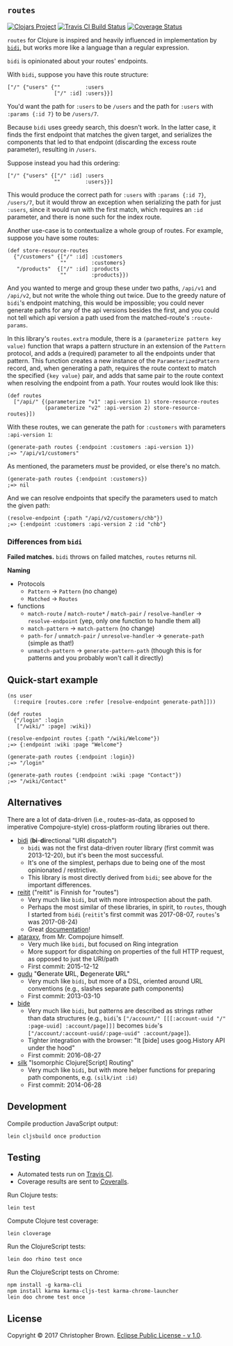 ## `routes`

[![Clojars Project](https://img.shields.io/clojars/v/routes.svg)](https://clojars.org/routes)
[![Travis CI Build Status](https://travis-ci.org/chbrown/routes-clojure.svg?branch=master)](https://travis-ci.org/chbrown/routes-clojure)
[![Coverage Status](https://coveralls.io/repos/github/chbrown/routes-clojure/badge.svg?branch=master)](https://coveralls.io/github/chbrown/routes-clojure?branch=master)

`routes` for Clojure is inspired and heavily influenced in implementation by [`bidi`](https://github.com/juxt/bidi),
but works more like a language than a regular expression.

`bidi` is opinionated about your routes' endpoints.

With `bidi`, suppose you have this route structure:

    ["/" {"users" {""        :users
                   ["/" :id] :users}}]

You'd want the path for `:users` to be `/users` and the path for `:users` with `:params {:id 7}` to be `/users/7`.

Because `bidi` uses greedy search, this doesn't work.
In the latter case, it finds the first endpoint that matches the given target,
and serializes the components that led to that endpoint (discarding the excess route parameter),
resulting in `/users`.

Suppose instead you had this ordering:

    ["/" {"users" {["/" :id] :users
                   ""        :users}}]

This would produce the correct path for `:users` with `:params {:id 7}`, `/users/7`,
but it would throw an exception when serializing the path for just `:users`,
since it would run with the first match, which requires an `:id` parameter,
and there is none such for the index route.

Another use-case is to contextualize a whole group of routes.
For example, suppose you have some routes:

    (def store-resource-routes
      {"/customers" {["/" :id] :customers
                     ""        :customers}
       "/products"  {["/" :id] :products
                     ""        :products}})

And you wanted to merge and group these under two paths,
`/api/v1` and `/api/v2`,
but not write the whole thing out twice.
Due to the greedy nature of `bidi`'s endpoint matching, this would be impossible;
you could never generate paths for any of the api versions besides the first,
and you could not tell which api version a path used from the matched-route's `:route-params`.

In this library's `routes.extra` module,
there is a `(parameterize pattern key value)` function
that wraps a pattern structure in an extension of the `Pattern` protocol,
and adds a (required) parameter to all the endpoints under that pattern.
This function creates a new instance of the `ParameterizedPattern` record,
and, when generating a path, requires the route context to match the specified `{key value}` pair,
and adds that same pair to the route context when resolving the endpoint from a path.
Your routes would look like this:

    (def routes
      ["/api/" {(parameterize "v1" :api-version 1) store-resource-routes
                (parameterize "v2" :api-version 2) store-resource-routes}])

With these routes, we can generate the path for `:customers` with parameters `:api-version 1`:

    (generate-path routes {:endpoint :customers :api-version 1})
    ;=> "/api/v1/customers"

As mentioned, the parameters _must_ be provided, or else there's no match.

    (generate-path routes {:endpoint :customers})
    ;=> nil

And we can resolve endpoints that specify the parameters used to match the given path:

    (resolve-endpoint {:path "/api/v2/customers/chb"})
    ;=> {:endpoint :customers :api-version 2 :id "chb"}


### Differences from `bidi`

**Failed matches.**
`bidi` throws on failed matches, `routes` returns nil.

**Naming**
* Protocols
  - `Pattern` → `Pattern` (no change)
  - `Matched` → `Routes`
* functions
  - `match-route` / `match-route*` / `match-pair` / `resolve-handler` → `resolve-endpoint`
    (yep, only one function to handle them all)
  - `match-pattern` → `match-pattern`
    (no change)
  - `path-for` / `unmatch-pair` / `unresolve-handler` → `generate-path`
    (simple as that!)
  - `unmatch-pattern` → `generate-pattern-path`
    (though this is for patterns and you probably won't call it directly)


## Quick-start example

    (ns user
      (:require [routes.core :refer [resolve-endpoint generate-path]]))

    (def routes
      {"/login" :login
       ["/wiki/" :page] :wiki})

    (resolve-endpoint routes {:path "/wiki/Welcome"})
    ;=> {:endpoint :wiki :page "Welcome"}

    (generate-path routes {:endpoint :login})
    ;=> "/login"

    (generate-path routes {:endpoint :wiki :page "Contact"})
    ;=> "/wiki/Contact"


## Alternatives

There are a lot of data-driven (i.e., routes-as-data, as opposed to imperative Compojure-style) cross-platform routing libraries out there.

* [bidi](https://github.com/juxt/bidi) (**bi**-**di**rectional "URI dispatch")
  - `bidi` was not the first data-driven router library (first commit was 2013-12-20), but it's been the most successful.
  - It's one of the simplest, perhaps due to being one of the most opinionated / restrictive.
  - This library is most directly derived from `bidi`; see above for the important differences.
* [reitit](https://github.com/metosin/reitit) ("reitit" is Finnish for "routes")
  - Very much like `bidi`, but with more introspection about the path.
  - Perhaps the most similar of these libraries, in spirit, to `routes`,
    though I started from `bidi` (`reitit`'s first commit was 2017-08-07, `routes`'s was 2017-08-24)
  - Great [documentation](https://metosin.github.io/reitit/)!
* [ataraxy](https://github.com/weavejester/ataraxy), from Mr. Compojure himself.
  - Very much like `bidi`, but focused on Ring integration
  - More support for dispatching on properties of the full HTTP request, as opposed to just the URI/path
  - First commit: 2015-12-12
* [gudu](https://github.com/thatismatt/gudu) "**G**enerate **U**RL, **D**egenerate **U**RL"
  - Very much like `bidi`, but more of a DSL, oriented around URL conventions
    (e.g., slashes separate path components)
  - First commit: 2013-03-10
* [bide](https://github.com/funcool/bide)
  - Very much like `bidi`, but patterns are described as strings rather than data structures
    (e.g., `bidi`'s `["/account/" [[[:account-uuid "/" :page-uuid] :account/page]]]` becomes
           `bide`'s `["/account/:account-uuid/:page-uuid" :account/page]`).
  - Tighter integration with the browser: "It [bide] uses goog.History API under the hood"
  - First commit: 2016-08-27
* [silk](https://github.com/DomKM/silk) "Isomorphic Clojure[Script] Routing"
  - Very much like `bidi`, but with more helper functions for preparing path components, e.g. `(silk/int :id)`
  - First commit: 2014-06-28


## Development

Compile production JavaScript output:

    lein cljsbuild once production


## Testing

* Automated tests run on [Travis CI](https://travis-ci.org/chbrown/routes-clojure).
* Coverage results are sent to [Coveralls](https://coveralls.io/github/chbrown/routes-clojure).

Run Clojure tests:

    lein test

Compute Clojure test coverage:

    lein cloverage

Run the ClojureScript tests:

    lein doo rhino test once

Run the ClojureScript tests on Chrome:

    npm install -g karma-cli
    npm install karma karma-cljs-test karma-chrome-launcher
    lein doo chrome test once


## License

Copyright © 2017 Christopher Brown. [Eclipse Public License - v 1.0](https://www.eclipse.org/legal/epl-v10.html).
